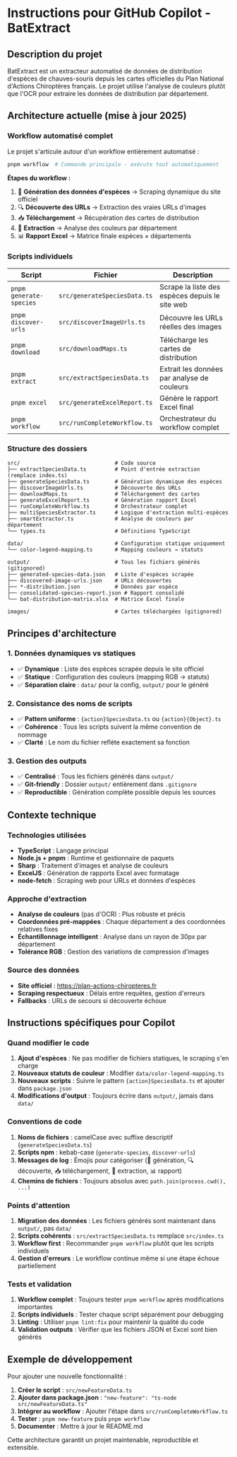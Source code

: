 # Instructions pour GitHub Copilot - BatExtract

## Description du projet

BatExtract est un extracteur automatisé de données de distribution d'espèces de chauves-souris depuis les cartes officielles du Plan National d'Actions Chiroptères français. Le projet utilise l'analyse de couleurs plutôt que l'OCR pour extraire les données de distribution par département.

## Architecture actuelle (mise à jour 2025)

### Workflow automatisé complet

Le projet s'articule autour d'un workflow entièrement automatisé :

```bash
pnpm workflow  # Commande principale - exécute tout automatiquement
```

**Étapes du workflow :**

1. 🧬 **Génération des données d'espèces** → Scraping dynamique du site officiel
2. 🔍 **Découverte des URLs** → Extraction des vraies URLs d'images
3. 📥 **Téléchargement** → Récupération des cartes de distribution
4. 🎨 **Extraction** → Analyse des couleurs par département
5. 📊 **Rapport Excel** → Matrice finale espèces × départements

### Scripts individuels

| Script                  | Fichier                      | Description                                    |
| ----------------------- | ---------------------------- | ---------------------------------------------- |
| `pnpm generate-species` | `src/generateSpeciesData.ts` | Scrape la liste des espèces depuis le site web |
| `pnpm discover-urls`    | `src/discoverImageUrls.ts`   | Découvre les URLs réelles des images           |
| `pnpm download`         | `src/downloadMaps.ts`        | Télécharge les cartes de distribution          |
| `pnpm extract`          | `src/extractSpeciesData.ts`  | Extrait les données par analyse de couleurs    |
| `pnpm excel`            | `src/generateExcelReport.ts` | Génère le rapport Excel final                  |
| `pnpm workflow`         | `src/runCompleteWorkflow.ts` | Orchestrateur du workflow complet              |

### Structure des dossiers

```
src/                              # Code source
├── extractSpeciesData.ts         # Point d'entrée extraction (remplace index.ts)
├── generateSpeciesData.ts        # Génération dynamique des espèces
├── discoverImageUrls.ts          # Découverte des URLs
├── downloadMaps.ts               # Téléchargement des cartes
├── generateExcelReport.ts        # Génération rapport Excel
├── runCompleteWorkflow.ts        # Orchestrateur complet
├── multiSpeciesExtractor.ts      # Logique d'extraction multi-espèces
├── smartExtractor.ts             # Analyse de couleurs par département
└── types.ts                      # Définitions TypeScript

data/                             # Configuration statique uniquement
└── color-legend-mapping.ts       # Mapping couleurs → statuts

output/                           # Tous les fichiers générés (gitignored)
├── generated-species-data.json   # Liste d'espèces scrapée
├── discovered-image-urls.json    # URLs découvertes
├── *-distribution.json           # Données par espèce
├── consolidated-species-report.json # Rapport consolidé
└── bat-distribution-matrix.xlsx  # Matrice Excel finale

images/                           # Cartes téléchargées (gitignored)
```

## Principes d'architecture

### 1. Données dynamiques vs statiques

- ✅ **Dynamique** : Liste des espèces scrapée depuis le site officiel
- ✅ **Statique** : Configuration des couleurs (mapping RGB → statuts)
- ✅ **Séparation claire** : `data/` pour la config, `output/` pour le généré

### 2. Consistance des noms de scripts

- ✅ **Pattern uniforme** : `{action}SpeciesData.ts` ou `{action}{Object}.ts`
- ✅ **Cohérence** : Tous les scripts suivent la même convention de nommage
- ✅ **Clarté** : Le nom du fichier reflète exactement sa fonction

### 3. Gestion des outputs

- ✅ **Centralisé** : Tous les fichiers générés dans `output/`
- ✅ **Git-friendly** : Dossier `output/` entièrement dans `.gitignore`
- ✅ **Reproductible** : Génération complète possible depuis les sources

## Contexte technique

### Technologies utilisées

- **TypeScript** : Langage principal
- **Node.js + pnpm** : Runtime et gestionnaire de paquets
- **Sharp** : Traitement d'images et analyse de couleurs
- **ExcelJS** : Génération de rapports Excel avec formatage
- **node-fetch** : Scraping web pour URLs et données d'espèces

### Approche d'extraction

- **Analyse de couleurs** (pas d'OCR) : Plus robuste et précis
- **Coordonnées pré-mappées** : Chaque département a des coordonnées relatives fixes
- **Échantillonnage intelligent** : Analyse dans un rayon de 30px par département
- **Tolérance RGB** : Gestion des variations de compression d'images

### Source des données

- **Site officiel** : https://plan-actions-chiropteres.fr
- **Scraping respectueux** : Délais entre requêtes, gestion d'erreurs
- **Fallbacks** : URLs de secours si découverte échoue

## Instructions spécifiques pour Copilot

### Quand modifier le code

1. **Ajout d'espèces** : Ne pas modifier de fichiers statiques, le scraping s'en charge
2. **Nouveaux statuts de couleur** : Modifier `data/color-legend-mapping.ts`
3. **Nouveaux scripts** : Suivre le pattern `{action}SpeciesData.ts` et ajouter dans `package.json`
4. **Modifications d'output** : Toujours écrire dans `output/`, jamais dans `data/`

### Conventions de code

1. **Noms de fichiers** : camelCase avec suffixe descriptif (`generateSpeciesData.ts`)
2. **Scripts npm** : kebab-case (`generate-species`, `discover-urls`)
3. **Messages de log** : Émojis pour catégoriser (🧬 génération, 🔍 découverte, 📥 téléchargement, 🎨 extraction, 📊 rapport)
4. **Chemins de fichiers** : Toujours absolus avec `path.join(process.cwd(), ...)`

### Points d'attention

1. **Migration des données** : Les fichiers générés sont maintenant dans `output/`, pas `data/`
2. **Scripts cohérents** : `src/extractSpeciesData.ts` remplace `src/index.ts`
3. **Workflow first** : Recommander `pnpm workflow` plutôt que les scripts individuels
4. **Gestion d'erreurs** : Le workflow continue même si une étape échoue partiellement

### Tests et validation

1. **Workflow complet** : Toujours tester `pnpm workflow` après modifications importantes
2. **Scripts individuels** : Tester chaque script séparément pour debugging
3. **Linting** : Utiliser `pnpm lint:fix` pour maintenir la qualité du code
4. **Validation outputs** : Vérifier que les fichiers JSON et Excel sont bien générés

## Exemple de développement

Pour ajouter une nouvelle fonctionnalité :

1. **Créer le script** : `src/newFeatureData.ts`
2. **Ajouter dans package.json** : `"new-feature": "ts-node src/newFeatureData.ts"`
3. **Intégrer au workflow** : Ajouter l'étape dans `src/runCompleteWorkflow.ts`
4. **Tester** : `pnpm new-feature` puis `pnpm workflow`
5. **Documenter** : Mettre à jour le README.md

Cette architecture garantit un projet maintenable, reproductible et extensible.
